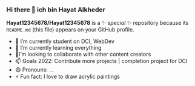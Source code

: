### Hi there 👋 ich bin Hayat Alkheder

**Hayat12345678/Hayat12345678** is a ✨ _special_ ✨ repository because its `README.md` (this file) appears on your GitHub profile.

- 🔭 I’m currently student on DCI, WebDev
- 🌱 I’m currently learning everything 
- 👯I’m looking to collaborate with other content creators
- 📫 Goals 2022: Contribute more projects | completion project for DCI
- 😄 Pronouns: ...
- ⚡ Fun fact: I love to draw acrylic paintings

